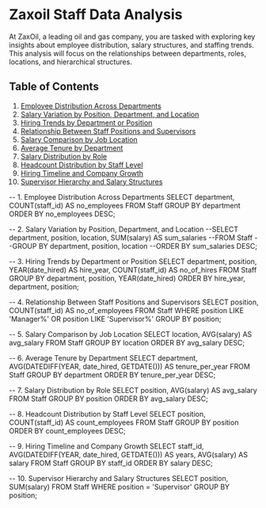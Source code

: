 # Zaxoil Staff Data Analysis

At ZaxOil, a leading oil and gas company, you are tasked with exploring key insights about employee distribution, salary structures, and staffing trends. This analysis will focus on the relationships between departments, roles, locations, and hierarchical structures.

## Table of Contents
1. [Employee Distribution Across Departments](#employee-distribution-across-departments)
2. [Salary Variation by Position, Department, and Location](#salary-variation-by-position-department-and-location)
3. [Hiring Trends by Department or Position](#hiring-trends-by-department-or-position)
4. [Relationship Between Staff Positions and Supervisors](#relationship-between-staff-positions-and-supervisors)
5. [Salary Comparison by Job Location](#salary-comparison-by-job-location)
6. [Average Tenure by Department](#average-tenure-by-department)
7. [Salary Distribution by Role](#salary-distribution-by-role)
8. [Headcount Distribution by Staff Level](#headcount-distribution-by-staff-level)
9. [Hiring Timeline and Company Growth](#hiring-timeline-and-company-growth)
10. [Supervisor Hierarchy and Salary Structures](#supervisor-hierarchy-and-salary-structures)

-- 1. Employee Distribution Across Departments
SELECT department, COUNT(staff_id) AS no_employees
FROM Staff
GROUP BY department
ORDER BY no_employees DESC;

-- 2. Salary Variation by Position, Department, and Location
--SELECT department, position, location, SUM(salary) AS sum_salaries
--FROM Staff
--GROUP BY department, position, location
--ORDER BY sum_salaries DESC;

-- 3. Hiring Trends by Department or Position
SELECT department, position, YEAR(date_hired) AS hire_year, COUNT(staff_id) AS no_of_hires
FROM Staff
GROUP BY department, position, YEAR(date_hired)
ORDER BY hire_year, department, position;

-- 4. Relationship Between Staff Positions and Supervisors
SELECT position, COUNT(staff_id) AS no_of_employees
FROM Staff
WHERE position LIKE 'Manager%' OR position LIKE 'Supervisor%'
GROUP BY position;

-- 5. Salary Comparison by Job Location
SELECT location, AVG(salary) AS avg_salary
FROM Staff
GROUP BY location
ORDER BY avg_salary DESC;

-- 6. Average Tenure by Department
SELECT department, AVG(DATEDIFF(YEAR, date_hired, GETDATE())) AS tenure_per_year
FROM Staff
GROUP BY department
ORDER BY tenure_per_year DESC;

-- 7. Salary Distribution by Role
SELECT position, AVG(salary) AS avg_salary
FROM Staff
GROUP BY position
ORDER BY avg_salary DESC;

-- 8. Headcount Distribution by Staff Level
SELECT position, COUNT(staff_id) AS count_employees
FROM Staff
GROUP BY position
ORDER BY count_employees DESC;

-- 9. Hiring Timeline and Company Growth
SELECT staff_id, AVG(DATEDIFF(YEAR, date_hired, GETDATE())) AS years, AVG(salary) AS salary
FROM Staff
GROUP BY staff_id
ORDER BY salary DESC;

-- 10. Supervisor Hierarchy and Salary Structures
SELECT position, SUM(salary)
FROM Staff
WHERE position = 'Supervisor'
GROUP BY position;

